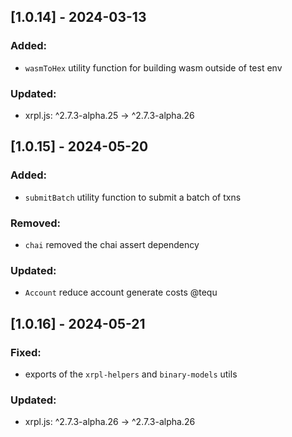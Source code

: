 ## [1.0.14] - 2024-03-13

### Added:
- `wasmToHex` utility function for building wasm outside of test env

### Updated:
- xrpl.js: ^2.7.3-alpha.25 -> ^2.7.3-alpha.26

## [1.0.15] - 2024-05-20

### Added:
- `submitBatch` utility function to submit a batch of txns

### Removed:
- `chai` removed the chai assert dependency

### Updated:
- `Account` reduce account generate costs @tequ

## [1.0.16] - 2024-05-21

### Fixed:
- exports of the `xrpl-helpers` and `binary-models` utils

### Updated:
- xrpl.js: ^2.7.3-alpha.26 -> ^2.7.3-alpha.26
